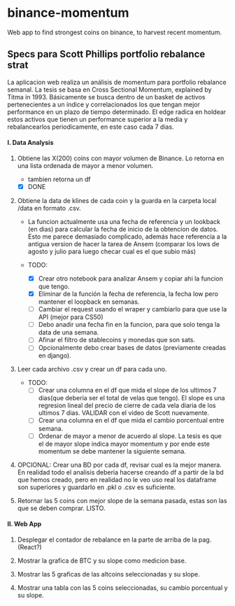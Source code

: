 # binance-momentum
 Web app to find strongest coins on binance, to harvest recent momentum.



## Specs para Scott Phillips portfolio rebalance strat

La aplicacion web realiza un análisis de momentum para portfolio rebalance semanal.
La tesis se basa en Cross Sectional Momentum, explained by Titma in 1993. Básicamente se busca dentro de un basket de activos pertenecientes a un índice y correlacionados los que tengan mejor performance en un plazo de tiempo determinado.
El edge radica en holdear estos activos que tienen un performance superior a la media y rebalancearlos periodicamente, en este caso cada 7 dias.

#### I. Data Analysis

1. Obtiene las X(200) coins con mayor volumen de Binance. Lo retorna en una lista ordenada de mayor a menor volumen.
    - tambien retorna un df
    - [x] DONE

2. Obtiene la data de klines de cada coin y la guarda en la carpeta local /data en formato .csv.
    - La funcion actualmente usa una fecha de referencia y un lookback (en dias) para calcular la fecha de inicio de la obtencion de datos. Esto me parece demasiado complicado, además hace referencia a la antigua version de hacer la tarea de Ansem (comparar los lows de agosto y julio para luego checar cual es el que subio más)
    
    - TODO: 
        - [x] Crear otro notebook para analizar Ansem y copiar ahi la funcion que tengo.
        - [x] Eliminar de la función la fecha de referencia, la fecha low pero mantener el loopback en  semanas.
        - [ ] Cambiar el request usando el wraper y cambiarlo para que use la API (mejor para CS50)
        - [ ] Debo anadir una fecha fin en la funcion, para que solo tenga la data de una semana.
        - [ ] Afinar el filtro de stablecoins y monedas que son sats.
        - [ ] Opcionalmente debo crear bases de datos (previamente creadas en django). 

3. Leer cada archivo .csv y crear un df para cada uno. 
    - TODO:
        - [ ] Crear una columna en el df que mida el slope de los ultimos 7 dias(que deberia ser el total de velas que tengo). El slope es una regresion lineal del precio de cierre de cada vela diaria de los ultimos 7 dias. VALIDAR con el video de Scott nuevamente.
        - [ ] Crear una columna en el df que mida el cambio porcentual entre semana.
        - [ ] Ordenar de mayor a menor de acuerdo al slope. La tesis es que el de mayor slope indica mayor momentum y por ende este momentum se debe mantener la siguiente semana.

4. OPCIONAL: Crear una BD por cada df, revisar cual es la mejor manera. 
    En realidad todo el analisis deberia hacerse creando df a partir de la bd que hemos creado, pero en realidad no le veo uso real los dataframe son superiores y guardarlo en .pkl o .csv es suficiente.

5. Retornar las 5 coins con mejor slope de la semana pasada, estas son las que se deben comprar. LISTO.

#### II. Web App

1. Desplegar el contador de rebalance en la parte de arriba de la pag. (React?)

2. Mostrar la grafica de BTC y su slope como medicion base.
3. Mostrar las 5 graficas de las altcoins seleccionadas y su slope.
4. Mostrar una tabla con las 5 coins seleccionadas, su cambio porcentual y su slope.





